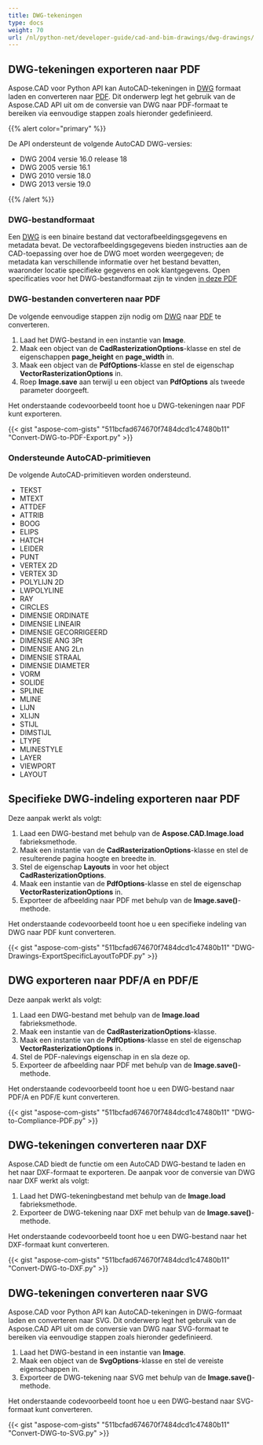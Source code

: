 ```yaml
---
title: DWG-tekeningen
type: docs
weight: 70
url: /nl/python-net/developer-guide/cad-and-bim-drawings/dwg-drawings/
---
```


## **DWG-tekeningen exporteren naar PDF**

Aspose.CAD voor Python API kan AutoCAD-tekeningen in [DWG](https://docs.fileformat.com/cad/dwg/) formaat laden en converteren naar [PDF](https://docs.fileformat.com/pdf/). Dit onderwerp legt het gebruik van de Aspose.CAD API uit om de conversie van DWG naar PDF-formaat te bereiken via eenvoudige stappen zoals hieronder gedefinieerd.

{{% alert color="primary" %}}

De API ondersteunt de volgende AutoCAD DWG-versies:

- DWG 2004 versie 16.0 release 18
- DWG 2005 versie 16.1
- DWG 2010 versie 18.0
- DWG 2013 versie 19.0

{{% /alert %}}

### **DWG-bestandformaat**

Een [DWG](https://docs.fileformat.com/cad/dwg/) is een binaire bestand dat vectorafbeeldingsgegevens en metadata bevat. De vectorafbeeldingsgegevens bieden instructies aan de CAD-toepassing over hoe de DWG moet worden weergegeven; de metadata kan verschillende informatie over het bestand bevatten, waaronder locatie specifieke gegevens en ook klantgegevens. Open specificaties voor het DWG-bestandformaat zijn te vinden [in deze PDF](http://opendesign.com/files/guestdownloads/OpenDesign_Specification_for_.dwg_files.pdf)

### **DWG-bestanden converteren naar PDF**

De volgende eenvoudige stappen zijn nodig om [DWG](https://docs.fileformat.com/cad/dwg/) naar [PDF](https://docs.fileformat.com/pdf/) te converteren.

1. Laad het DWG-bestand in een instantie van **Image**.
2. Maak een object van de **CadRasterizationOptions**-klasse en stel de eigenschappen **page_height** en **page_width** in.
3. Maak een object van de **PdfOptions**-klasse en stel de eigenschap **VectorRasterizationOptions** in.
4. Roep **Image.save** aan terwijl u een object van **PdfOptions** als tweede parameter doorgeeft.

Het onderstaande codevoorbeeld toont hoe u DWG-tekeningen naar PDF kunt exporteren.

{{< gist "aspose-com-gists" "511bcfad674670f7484dcd1c47480b11" "Convert-DWG-to-PDF-Export.py" >}}


### **Ondersteunde AutoCAD-primitieven**

De volgende AutoCAD-primitieven worden ondersteund.

- TEKST
- MTEXT
- ATTDEF
- ATTRIB
- BOOG
- ELIPS
- HATCH
- LEIDER
- PUNT
- VERTEX 2D
- VERTEX 3D
- POLYLIJN 2D
- LWPOLYLINE
- RAY
- CIRCLES
- DIMENSIE ORDINATE
- DIMENSIE LINEAIR
- DIMENSIE GECORRIGEERD
- DIMENSIE ANG 3Pt
- DIMENSIE ANG 2Ln
- DIMENSIE STRAAL
- DIMENSIE DIAMETER
- VORM
- SOLIDE
- SPLINE
- MLINE
- LIJN
- XLIJN
- STIJL
- DIMSTIJL
- LTYPE
- MLINESTYLE
- LAYER
- VIEWPORT
- LAYOUT

## **Specifieke DWG-indeling exporteren naar PDF**

Deze aanpak werkt als volgt:

1. Laad een DWG-bestand met behulp van de **Aspose.CAD.Image.load** fabrieksmethode.
2. Maak een instantie van de **CadRasterizationOptions**-klasse en stel de resulterende pagina hoogte en breedte in.
3. Stel de eigenschap **Layouts** in voor het object **CadRasterizationOptions**.
4. Maak een instantie van de **PdfOptions**-klasse en stel de eigenschap **VectorRasterizationOptions** in.
5. Exporteer de afbeelding naar PDF met behulp van de **Image.save()**-methode.

Het onderstaande codevoorbeeld toont hoe u een specifieke indeling van DWG naar PDF kunt converteren.

{{< gist "aspose-com-gists" "511bcfad674670f7484dcd1c47480b11" "DWG-Drawings-ExportSpecificLayoutToPDF.py" >}}


## **DWG exporteren naar PDF/A en PDF/E**

Deze aanpak werkt als volgt:

1. Laad een DWG-bestand met behulp van de **Image.load** fabrieksmethode.
2. Maak een instantie van de **CadRasterizationOptions**-klasse.
3. Maak een instantie van de **PdfOptions**-klasse en stel de eigenschap **VectorRasterizationOptions** in.
4. Stel de PDF-nalevings eigenschap in en sla deze op.
5. Exporteer de afbeelding naar PDF met behulp van de **Image.save()**-methode.

Het onderstaande codevoorbeeld toont hoe u een DWG-bestand naar PDF/A en PDF/E kunt converteren.

{{< gist "aspose-com-gists" "511bcfad674670f7484dcd1c47480b11" "DWG-to-Compliance-PDF.py" >}}

## **DWG-tekeningen converteren naar DXF**

Aspose.CAD biedt de functie om een AutoCAD DWG-bestand te laden en het naar DXF-formaat te exporteren. De aanpak voor de conversie van DWG naar DXF werkt als volgt:

1. Laad het DWG-tekeningbestand met behulp van de **Image.load** fabrieksmethode.
2. Exporteer de DWG-tekening naar DXF met behulp van de **Image.save()**-methode.

Het onderstaande codevoorbeeld toont hoe u een DWG-bestand naar het DXF-formaat kunt converteren.

{{< gist "aspose-com-gists" "511bcfad674670f7484dcd1c47480b11" "Convert-DWG-to-DXF.py" >}}

## **DWG-tekeningen converteren naar SVG**

Aspose.CAD voor Python API kan AutoCAD-tekeningen in DWG-formaat laden en converteren naar SVG. Dit onderwerp legt het gebruik van de Aspose.CAD API uit om de conversie van DWG naar SVG-formaat te bereiken via eenvoudige stappen zoals hieronder gedefinieerd.

1. Laad het DWG-bestand in een instantie van **Image**.
2. Maak een object van de **SvgOptions**-klasse en stel de vereiste eigenschappen in.
3. Exporteer de DWG-tekening naar SVG met behulp van de **Image.save()**-methode.

Het onderstaande codevoorbeeld toont hoe u een DWG-bestand naar SVG-formaat kunt converteren.

{{< gist "aspose-com-gists" "511bcfad674670f7484dcd1c47480b11" "Convert-DWG-to-SVG.py" >}}
